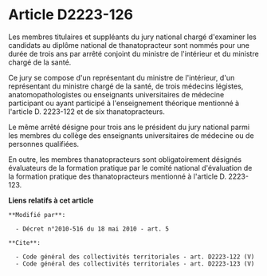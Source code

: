 # Article D2223-126

Les membres titulaires et suppléants du jury national chargé d'examiner les candidats au diplôme national de thanatopracteur
sont nommés pour une durée de trois ans par arrêté conjoint du ministre de l'intérieur et du ministre chargé de la santé. 

Ce jury se compose d'un représentant du ministre de l'intérieur, d'un représentant du ministre chargé de la santé, de trois
médecins légistes, anatomopathologistes ou enseignants universitaires de médecine participant ou ayant participé à
l'enseignement théorique mentionné à l'article D. 2223-122 et de six thanatopracteurs. 

Le même arrêté désigne pour trois ans le président du jury national parmi les membres du collège des enseignants
universitaires de médecine ou de personnes qualifiées. 

En outre, les membres thanatopracteurs sont obligatoirement désignés évaluateurs de la formation pratique par le comité
national d'évaluation de la formation pratique des thanatopracteurs mentionné à l'article D. 2223-123.

**Liens relatifs à cet article**

	**Modifié par**:

	  - Décret n°2010-516 du 18 mai 2010 - art. 5

	**Cite**:

	  - Code général des collectivités territoriales - art. D2223-122 (V)
	  - Code général des collectivités territoriales - art. D2223-123 (V)
